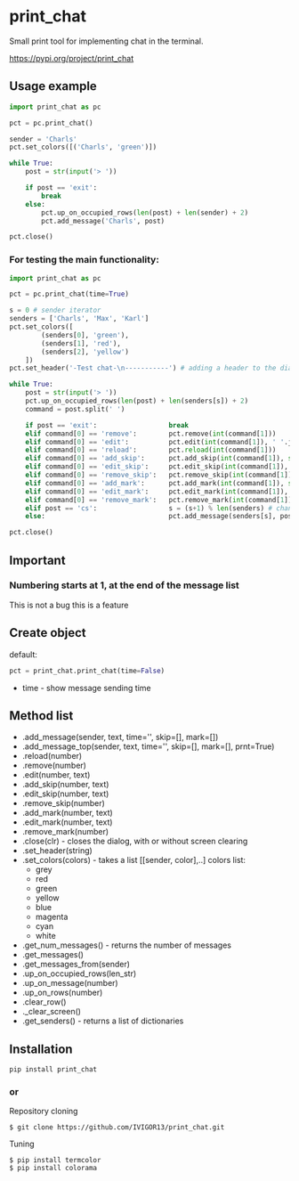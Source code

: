 # print_chat
Small print tool for implementing chat in the terminal.

https://pypi.org/project/print_chat

## Usage example
```python
import print_chat as pc

pct = pc.print_chat()

sender = 'Charls'
pct.set_colors([('Charls', 'green')])

while True:
    post = str(input('> '))

    if post == 'exit':
        break
    else:
        pct.up_on_occupied_rows(len(post) + len(sender) + 2)
        pct.add_message('Charls', post)

pct.close()
```
### For testing the main functionality:
```python
import print_chat as pc

pct = pc.print_chat(time=True)

s = 0 # sender iterator
senders = ['Charls', 'Max', 'Karl']
pct.set_colors([
        (senders[0], 'green'),
        (senders[1], 'red'),
        (senders[2], 'yellow')
    ])
pct.set_header('-Test chat-\n-----------') # adding a header to the dialog

while True:
    post = str(input('> '))
    pct.up_on_occupied_rows(len(post) + len(senders[s]) + 2)
    command = post.split(' ')

    if post == 'exit':                  break
    elif command[0] == 'remove':        pct.remove(int(command[1]))
    elif command[0] == 'edit':          pct.edit(int(command[1]), ' '.join(command[2:]))
    elif command[0] == 'reload':        pct.reload(int(command[1]))
    elif command[0] == 'add_skip':      pct.add_skip(int(command[1]), str(' '.join(command[2:])))
    elif command[0] == 'edit_skip':     pct.edit_skip(int(command[1]), ' '.join(command[2:]))
    elif command[0] == 'remove_skip':   pct.remove_skip(int(command[1]))
    elif command[0] == 'add_mark':      pct.add_mark(int(command[1]), str(command[2]))
    elif command[0] == 'edit_mark':     pct.edit_mark(int(command[1]), str(command[2]))
    elif command[0] == 'remove_mark':   pct.remove_mark(int(command[1]))
    elif post == 'cs':                  s = (s+1) % len(senders) # change sender to next
    else:                               pct.add_message(senders[s], post)

pct.close()

```

## Important
### Numbering starts at 1, at the end of the message list

This is not a bug this is a feature

## Create object
default:
```python
pct = print_chat.print_chat(time=False)
```
* time - show message sending time

## Method list
* .add_message(sender, text, time='', skip=[], mark=[])
* .add_message_top(sender, text, time='', skip=[], mark=[], prnt=True)
* .reload(number)
* .remove(number)
* .edit(number, text)
* .add_skip(number, text) 
* .edit_skip(number, text)
* .remove_skip(number)
* .add_mark(number, text)
* .edit_mark(number, text)
* .remove_mark(number)
* .close(clr)                       - closes the dialog, with or without screen clearing
* .set_header(string)
* .set_colors(colors)               - takes a list [[sender, color],..]
   colors list:
     * grey
     * red
     * green
     * yellow
     * blue
     * magenta
     * cyan
     * white
* .get_num_messages()               - returns the number of messages
* .get_messages()
* .get_messages_from(sender)
* .up_on_occupied_rows(len_str)
* .up_on_message(number)
* .up_on_rows(number)
* .clear_row()
* ._clear_screen()
* .get_senders()                    - returns a list of dictionaries

## Installation
```
pip install print_chat
```
### or
Repository cloning
```
$ git clone https://github.com/IVIGOR13/print_chat.git
```
Tuning
```
$ pip install termcolor
$ pip install colorama
```
